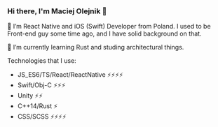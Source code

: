 ### Hi there, I'm Maciej Olejnik 👋

🔭 I’m React Native and iOS (Swift) Developer from Poland. I used to be Front-end guy some time ago, and I have solid background on that.

🌱 I’m currently learning Rust and studing architectural things.

Technologies that I use:
- JS_ES6/TS/React/ReactNative ⚡⚡⚡⚡
- Swift/Obj-C ⚡⚡⚡
- Unity ⚡⚡
- C++14/Rust ⚡
- CSS/SCSS ⚡⚡⚡⚡

<!--
**Gareneye/Gareneye** is a ✨ _special_ ✨ repository because its `README.md` (this file) appears on your GitHub profile.

Here are some ideas to get you started:

- 🔭 I’m currently working on ...
- 🌱 I’m currently learning ...
- 👯 I’m looking to collaborate on ...
- 🤔 I’m looking for help with ...
- 💬 Ask me about ...
- 📫 How to reach me: ...
- 😄 Pronouns: ...
- ⚡ Fun fact: ...
-->
